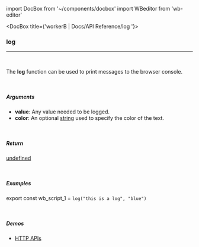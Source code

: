 import DocBox from '~/components/docbox'
import WBeditor from 'wb-editor'

<DocBox title={'workerB | Docs/API Reference/log '}>

### **log**
<hr/>
<br/>

The **log** function can be used to print messages to the browser console.

<br/>

##### Arguments

-   **value**: Any value needed to be logged.
-   **color**: An optional [string](https://developer.mozilla.org/docs/Web/JavaScript/Reference/Global_Objects/String) used to specify the color of the text.

<br/>

##### Return

[undefined](https://developer.mozilla.org/en-US/docs/Web/JavaScript/Reference/Global_Objects/undefined)

<br/>

##### Examples

export const wb_script_1 = `log("this is a log", "blue")`

<WBeditor
    code = {wb_script_1}
    readOnly = {true}
    showShareIcon={false}
    showRunButton={false}
/>

<br/>

##### Demos
-   [HTTP APIs](/demos/httpapis)

</DocBox>
